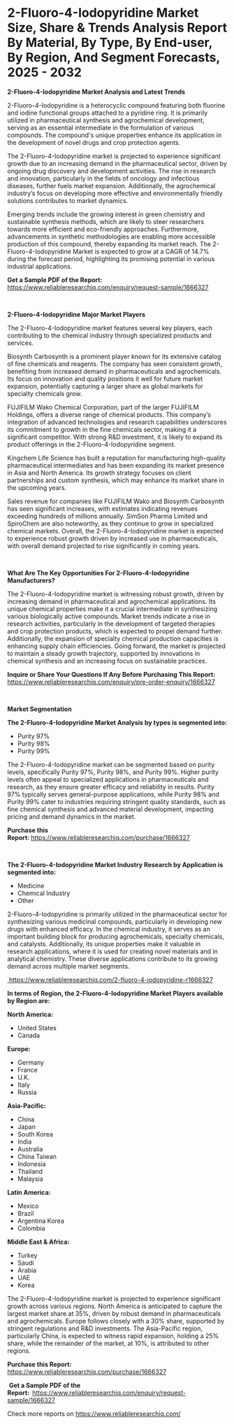 <p><h1>2-Fluoro-4-Iodopyridine Market Size, Share & Trends Analysis Report By Material, By Type, By End-user, By Region, And Segment Forecasts, 2025 - 2032</h1></p><p><strong>2-Fluoro-4-Iodopyridine Market Analysis and Latest Trends</strong></p>
<p><p>2-Fluoro-4-Iodopyridine is a heterocyclic compound featuring both fluorine and iodine functional groups attached to a pyridine ring. It is primarily utilized in pharmaceutical synthesis and agrochemical development, serving as an essential intermediate in the formulation of various compounds. The compound's unique properties enhance its application in the development of novel drugs and crop protection agents.</p><p>The 2-Fluoro-4-Iodopyridine market is projected to experience significant growth due to an increasing demand in the pharmaceutical sector, driven by ongoing drug discovery and development activities. The rise in research and innovation, particularly in the fields of oncology and infectious diseases, further fuels market expansion. Additionally, the agrochemical industry’s focus on developing more effective and environmentally friendly solutions contributes to market dynamics.</p><p>Emerging trends include the growing interest in green chemistry and sustainable synthesis methods, which are likely to steer researchers towards more efficient and eco-friendly approaches. Furthermore, advancements in synthetic methodologies are enabling more accessible production of this compound, thereby expanding its market reach. The 2-Fluoro-4-Iodopyridine Market is expected to grow at a CAGR of 14.7% during the forecast period, highlighting its promising potential in various industrial applications.</p></p>
<p><strong>Get a Sample PDF of the Report:&nbsp;</strong> <a href="https://www.reliableresearchiq.com/enquiry/request-sample/1666327?utm_campaign=99&utm_medium=2&utm_source=Github&utm_content=ia&utm_term=02022025&utm_id=2-fluoro-4-iodopyridine">https://www.reliableresearchiq.com/enquiry/request-sample/1666327</a></p>
<p>&nbsp;</p>
<p><strong>2-Fluoro-4-Iodopyridine Major Market Players</strong></p>
<p><p>The 2-Fluoro-4-Iodopyridine market features several key players, each contributing to the chemical industry through specialized products and services. </p><p>Biosynth Carbosynth is a prominent player known for its extensive catalog of fine chemicals and reagents. The company has seen consistent growth, benefiting from increased demand in pharmaceuticals and agrochemicals. Its focus on innovation and quality positions it well for future market expansion, potentially capturing a larger share as global markets for specialty chemicals grow.</p><p>FUJIFILM Wako Chemical Corporation, part of the larger FUJIFILM Holdings, offers a diverse range of chemical products. This company’s integration of advanced technologies and research capabilities underscores its commitment to growth in the fine chemicals sector, making it a significant competitor. With strong R&D investment, it is likely to expand its product offerings in the 2-Fluoro-4-Iodopyridine segment.</p><p>Kingchem Life Science has built a reputation for manufacturing high-quality pharmaceutical intermediates and has been expanding its market presence in Asia and North America. Its growth strategy focuses on client partnerships and custom synthesis, which may enhance its market share in the upcoming years.</p><p>Sales revenue for companies like FUJIFILM Wako and Biosynth Carbosynth has seen significant increases, with estimates indicating revenues exceeding hundreds of millions annually. SimSon Pharma Limited and SpiroChem are also noteworthy, as they continue to grow in specialized chemical markets. Overall, the 2-Fluoro-4-Iodopyridine market is expected to experience robust growth driven by increased use in pharmaceuticals, with overall demand projected to rise significantly in coming years.</p></p>
<p>&nbsp;</p>
<p><strong>What Are The Key Opportunities For 2-Fluoro-4-Iodopyridine Manufacturers?</strong></p>
<p><p>The 2-Fluoro-4-Iodopyridine market is witnessing robust growth, driven by increasing demand in pharmaceutical and agrochemical applications. Its unique chemical properties make it a crucial intermediate in synthesizing various biologically active compounds. Market trends indicate a rise in research activities, particularly in the development of targeted therapies and crop protection products, which is expected to propel demand further. Additionally, the expansion of specialty chemical production capacities is enhancing supply chain efficiencies. Going forward, the market is projected to maintain a steady growth trajectory, supported by innovations in chemical synthesis and an increasing focus on sustainable practices.</p></p>
<p><strong>Inquire or Share Your Questions If Any Before Purchasing This Report:</strong> <a href="https://www.reliableresearchiq.com/enquiry/pre-order-enquiry/1666327?utm_campaign=99&utm_medium=2&utm_source=Github&utm_content=ia&utm_term=02022025&utm_id=2-fluoro-4-iodopyridine">https://www.reliableresearchiq.com/enquiry/pre-order-enquiry/1666327</a></p>
<p>&nbsp;</p>
<p><strong>Market Segmentation</strong></p>
<p><strong>The 2-Fluoro-4-Iodopyridine Market Analysis by types is segmented into:</strong></p>
<p><ul><li>Purity 97%</li><li>Purity 98%</li><li>Purity 99%</li></ul></p>
<p><p>The 2-Fluoro-4-Iodopyridine market can be segmented based on purity levels, specifically Purity 97%, Purity 98%, and Purity 99%. Higher purity levels often appeal to specialized applications in pharmaceuticals and research, as they ensure greater efficacy and reliability in results. Purity 97% typically serves general-purpose applications, while Purity 98% and Purity 99% cater to industries requiring stringent quality standards, such as fine chemical synthesis and advanced material development, impacting pricing and demand dynamics in the market.</p></p>
<p><strong>Purchase this Report:&nbsp;</strong><a href="https://www.reliableresearchiq.com/purchase/1666327?utm_campaign=99&utm_medium=2&utm_source=Github&utm_content=ia&utm_term=02022025&utm_id=2-fluoro-4-iodopyridine">https://www.reliableresearchiq.com/purchase/1666327</a></p>
<p>&nbsp;</p>
<p><strong>The 2-Fluoro-4-Iodopyridine Market Industry Research by Application is segmented into:</strong></p>
<p><ul><li>Medicine</li><li>Chemical Industry</li><li>Other</li></ul></p>
<p><p>2-Fluoro-4-Iodopyridine is primarily utilized in the pharmaceutical sector for synthesizing various medicinal compounds, particularly in developing new drugs with enhanced efficacy. In the chemical industry, it serves as an important building block for producing agrochemicals, specialty chemicals, and catalysts. Additionally, its unique properties make it valuable in research applications, where it is used for creating novel materials and in analytical chemistry. These diverse applications contribute to its growing demand across multiple market segments.</p></p>
<p><a href="https://www.reliableresearchiq.com/2-fluoro-4-iodopyridine-r1666327?utm_campaign=99&utm_medium=2&utm_source=Github&utm_content=ia&utm_term=02022025&utm_id=2-fluoro-4-iodopyridine">&nbsp;https://www.reliableresearchiq.com/2-fluoro-4-iodopyridine-r1666327</a></p>
<p><strong>In terms of Region, the 2-Fluoro-4-Iodopyridine Market Players available by Region are:</strong></p>
<p>
    <p> <strong> North America: </strong>
        <ul>
            <li>United States</li>
            <li>Canada</li>
        </ul>
        </p> 
    <p> <strong> Europe: </strong>
        <ul>
            <li>Germany</li>
            <li>France</li>
            <li>U.K.</li>
            <li>Italy</li>
            <li>Russia</li>
        </ul>
        </p> 
    <p> <strong> Asia-Pacific: </strong>
        <ul>
            <li>China</li>
            <li>Japan</li>
            <li>South Korea</li>
            <li>India</li>
            <li>Australia</li>
            <li>China Taiwan</li>
            <li>Indonesia</li>
            <li>Thailand</li>
            <li>Malaysia</li>
        </ul>
        </p> 
    <p> <strong> Latin America: </strong>
        <ul>
            <li>Mexico</li>
            <li>Brazil</li>
            <li>Argentina Korea</li>
            <li>Colombia</li>
        </ul>
        </p> 
    <p> <strong> Middle East & Africa: </strong>
        <ul>
            <li>Turkey</li>
            <li>Saudi</li>
            <li>Arabia</li>
            <li>UAE</li>
            <li>Korea</li>
        </ul>
    </p>
    </p>
<p><p>The 2-Fluoro-4-Iodopyridine market is projected to experience significant growth across various regions. North America is anticipated to capture the largest market share at 35%, driven by robust demand in pharmaceuticals and agrochemicals. Europe follows closely with a 30% share, supported by stringent regulations and R&D investments. The Asia-Pacific region, particularly China, is expected to witness rapid expansion, holding a 25% share, while the remainder of the market, at 10%, is attributed to other regions.</p></p>
<p><strong>Purchase this Report: </strong><a href="https://www.reliableresearchiq.com/purchase/1666327?utm_campaign=99&utm_medium=2&utm_source=Github&utm_content=ia&utm_term=02022025&utm_id=2-fluoro-4-iodopyridine">https://www.reliableresearchiq.com/purchase/1666327</a></p>
<p>&nbsp;<strong>Get a Sample PDF of the Report:&nbsp;&nbsp;</strong><a href="https://www.reliableresearchiq.com/enquiry/request-sample/1666327?utm_campaign=99&utm_medium=2&utm_source=Github&utm_content=ia&utm_term=02022025&utm_id=2-fluoro-4-iodopyridine">https://www.reliableresearchiq.com/enquiry/request-sample/1666327</a></p>
<p><strong></strong></p>
<p>Check more reports on <a href="https://www.reliableresearchiq.com/?utm_campaign=99&utm_medium=2&utm_source=Github&utm_content=ia&utm_term=02022025&utm_id=2-fluoro-4-iodopyridine">https://www.reliableresearchiq.com/</a></p>